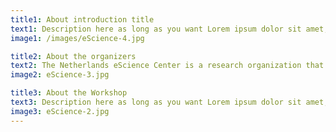 ```yaml
---
title1: About introduction title
text1: Description here as long as you want Lorem ipsum dolor sit amet, consectetur adipiscing elit, sed do eiusmod tempor incididunt ut labore et dolore magna aliqua. Ut enim ad minim veniam, quis nostrud exercitation ullamco laboris nisi ut aliquip ex ea commodo consequat. Duis aute irure dolor in reprehenderit in voluptate velit esse cillum dolore eu fugiat nulla pariatur. Excepteur sint occaecat cupidatat non proident, sunt in culpa qui officia deserunt mollit anim id est laborum.
image1: /images/eScience-4.jpg

title2: About the organizers
text2: The Netherlands eScience Center is a research organization that since 2012 has been uniquely positioned as an independent foundation, financed by the Dutch Research Council (NWO) and the Dutch organization for IT in education and research (SURF). It is the national centre with the digital skills to create innovative software solutions in academic software. The core activities of the eScience Center are carried out by Research Software Engineers (RSEs) who are high-end, university-level specialists who do two things: they do research using digital technologies and methodologies, and they engineer software. The Research Software Alliance (ReSA) is an international community of professionals whose mission is to “bring research software communities together to collaborate on the advancement of the research software ecosystem.” Together, they ensure that “research software and those who develop and maintain it are recognized and valued as fundamental and vital to research worldwide.” 
image2: eScience-3.jpg

title3: About the Workshop
text3: Description here as long as you want Lorem ipsum dolor sit amet, consectetur adipiscing elit, sed do eiusmod tempor incididunt ut labore et dolore magna aliqua. Ut enim ad minim veniam, quis nostrud exercitation ullamco laboris nisi ut aliquip ex ea commodo consequat. Duis aute irure dolor in reprehenderit in voluptate velit esse cillum dolore eu fugiat nulla pariatur. Excepteur sint occaecat cupidatat non proident, sunt in culpa qui officia deserunt mollit anim id est laborum.
image3: eScience-2.jpg
---
```

